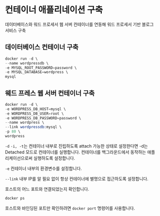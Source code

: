 # 컨테이너 애플리네이션 구축

데이터베이스와 워드 프로세서 웹 서버 컨테이너를 연동해 워드 프로세서 기반 블로그 서비스 구축

## 데이터베이스 컨테이너 구축

```s
docker run -d \
--name wordpressdb \
-e MYSQL_ROOT_PASSWORD=password \
-e MYSQL_DATABASE=wordpress \
mysql
```

## 웨드 프레스 웹 서버 컨테이너 구축
```s
docker run -d \
-e WORDPRESS_DB_HOST=mysql \
-e WORDPRESS_DB_USER=root \
-e WORDPRESS_DB_PASSWORD=password \
--name wordpress \
--link wordpressdb:mysql \
-p 80 \
wordpress
```

`-d`
`-i, -t`는 컨테이너 내부로 진립하도록 attach 가능한 상태로 설정한다면 -d는 Detached 모드로 컨테이너를 실행합니다. 
컨테이너를 백그라운드에서 동작하는 애플리케이선으로써 실행하도록 설정합니다.

`-e`
컨테이너 내부의 환경변수를 설정합니다.

`--link`
내부 IP를 알 필요 없이 항상 컨테이너에 별명으로 접근하도록 설정합니다.

호스트의 어느 포트와 연결되었는지 확인합니다.

```s
docker ps
```

호스트와 바인딩된 포트만 확인하려면 `docker port` 명령어를 사용합니다.

